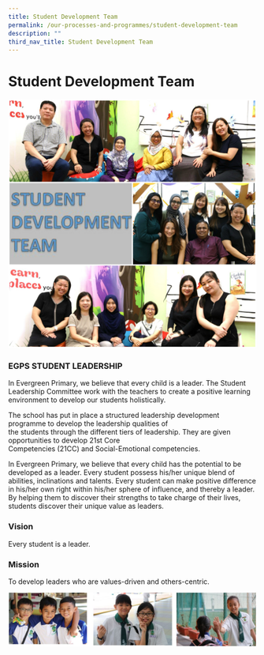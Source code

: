 ```yaml
---
title: Student Development Team
permalink: /our-processes-and-programmes/student-development-team
description: ""
third_nav_title: Student Development Team
---
```

# **Student Development Team**

![](/images/SDT%20TEAM.jpg)

### EGPS STUDENT LEADERSHIP 

In Evergreen Primary, we believe that every child is a leader. The Student Leadership Committee work with the teachers to create a positive learning environment to develop our students holistically.   
  
The school has put in place a structured leadership development programme to develop the leadership qualities of  
the students through the different tiers of leadership. They are given opportunities to develop 21st Core  
Competencies (21CC) and Social-Emotional competencies.   
  
In Evergreen Primary, we believe that every child has the potential to be developed as a leader. Every student possess his/her unique blend of abilities, inclinations and talents. Every student can make positive difference in his/her own right within his/her sphere of influence, and thereby a leader. By helping them to discover their strengths to take charge of their lives, students discover their unique value as leaders.  
  

### Vision

Every student is a leader.  

### Mission

To develop leaders who are values-driven and others-centric.

![](/images/student%20development1.jpg)